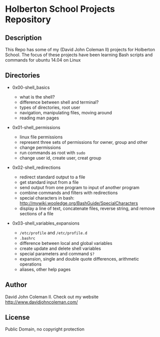 # Holberton School Projects Repository

## Description

This Repo has some of my (David John Coleman II) projects for Holberton School.
The focus of these projects have been learning Bash scripts and commands for ubuntu 14.04 on Linux

## Directories

* 0x00-shell_basics
  * what is the shell?
  * difference between shell and terminal?
  * types of directories, root user
  * navigation, manipulating files, moving around
  * reading man pages

* 0x01-shell_permissions
  * linux file permissions
  * represent three sets of permissions for owner, group and other
  * change permissions
  * run commands as root with ``sudo``
  * change user id, create user, creat group

* 0x02-shell_redirections
  * redirect standard output to a file
  * get standard input from a file
  * send output from one program to input of another program
  * combine commands and filters with redirections
  * special characters in bash:
  http://mywiki.wooledge.org/BashGuide/SpecialCharacters
  * display a line of text, concatenate files, reverse string, and
  remove sections of a file

* 0x03-shell_variables_expansions
  * ``/etc/profile`` and ``/etc/profile.d``
  * ``.bashrc``
  * difference between local and global variables
  * create update and delete shell variables
  * special parameters and command ``$?``
  * expansion, single and double quote differences, arithmetic operations
  * aliases, other help pages

## Author

David John Coleman II.	Check out my website http://www.davidjohncoleman.com/

## License

Public Domain, no copyright protection